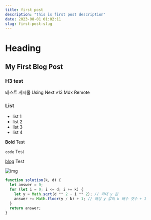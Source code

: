 ```yaml
---
title: first post
description: "this is first post description"
date: 2023-08-01 01:02:11
slug: first-post-slug
---
```


# Heading

## My First Blog Post

### H3 test

테스트 게시물
Using Next v13 Mdx Remote

### List

- list 1
- list 2
- list 3
- list 4

**Bold** Test

`code` Test

[blog](https://hoime.tistory.com/) Test

![img](/code.png)
```js
function solution(k, d) {
  let answer = 0;
  for (let i = 0; i <= d; i += k) {
    let y = Math.sqrt(d ** 2 - i ** 2); // 최대 y 값
    answer += Math.floor(y / k) + 1; // 해당 y 값의 k 배수 갯수 + 1
  }
  return answer;
}
```
